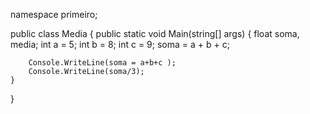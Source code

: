 namespace primeiro;

public class Media
{
    public static void Main(string[] args)
    {
        float soma, media;
      int a = 5;
        int b = 8;
        int c = 9;
          soma = a + b + c;
       

        Console.WriteLine(soma = a+b+c );
        Console.WriteLine(soma/3);
    }

}
